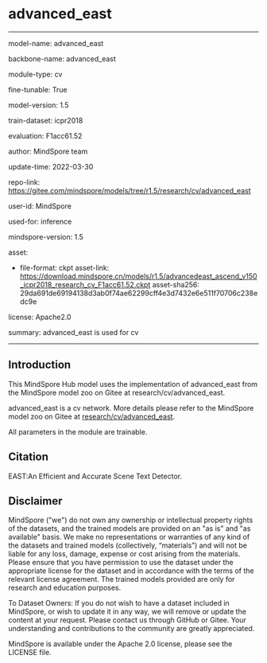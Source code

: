 # advanced_east

---

model-name: advanced_east

backbone-name: advanced_east

module-type: cv

fine-tunable: True

model-version: 1.5

train-dataset: icpr2018

evaluation: F1acc61.52

author: MindSpore team

update-time: 2022-03-30

repo-link: <https://gitee.com/mindspore/models/tree/r1.5/research/cv/advanced_east>

user-id: MindSpore

used-for: inference

mindspore-version: 1.5

asset:

-
    file-format: ckpt
    asset-link: <https://download.mindspore.cn/models/r1.5/advancedeast_ascend_v150_icpr2018_research_cv_F1acc61.52.ckpt>
    asset-sha256: 29da691de69194138d3ab0f74ae62299cff4e3d7432e6e511f70706c238edc9e

license: Apache2.0

summary: advanced_east is used for cv

---

## Introduction

This MindSpore Hub model uses the implementation of advanced_east from the MindSpore model zoo on Gitee at research/cv/advanced_east.

advanced_east is a cv network. More details please refer to the MindSpore model zoo on Gitee at [research/cv/advanced_east](https://gitee.com/mindspore/models/blob/r1.5/research/cv/advanced_east/README.md).

All parameters in the module are trainable.

## Citation

EAST:An Efficient and Accurate Scene Text Detector.

## Disclaimer

MindSpore ("we") do not own any ownership or intellectual property rights of the datasets, and the trained models are provided on an "as is" and "as available" basis. We make no representations or warranties of any kind of the datasets and trained models (collectively, “materials”) and will not be liable for any loss, damage, expense or cost arising from the materials. Please ensure that you have permission to use the dataset under the appropriate license for the dataset and in accordance with the terms of the relevant license agreement. The trained models provided are only for research and education purposes.

To Dataset Owners: If you do not wish to have a dataset included in MindSpore, or wish to update it in any way, we will remove or update the content at your request. Please contact us through GitHub or Gitee. Your understanding and contributions to the community are greatly appreciated.

MindSpore is available under the Apache 2.0 license, please see the LICENSE file.
